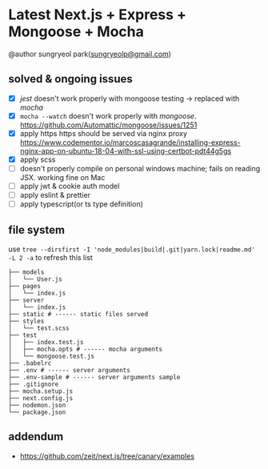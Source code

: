 # Latest Next.js + Express + Mongoose + Mocha

@author sungryeol park(sungryeolp@gmail.com)

## solved & ongoing issues
 - [x] *jest* doesn't work properly with mongoose testing -> replaced with *mocha*
 - [x] `mocha --watch` doesn't work properly with *mongoose*.
    https://github.com/Automattic/mongoose/issues/1251
 - [x] apply https
    https should be served via nginx proxy
    https://www.codementor.io/marcoscasagrande/installing-express-nginx-app-on-ubuntu-18-04-with-ssl-using-certbot-pdt44g5gs
 - [x] apply scss
 - [ ] doesn't properly compile on personal windows machine; fails on reading JSX. working fine on Mac
 - [ ] apply jwt & cookie auth model
 - [ ] apply eslint & prettier
 - [ ] apply typescript(or ts type definition)

## file system
use `tree --dirsfirst -I 'node_modules|build|.git|yarn.lock|readme.md' -L 2 -a` to refresh this list
```.
├── models
│   └── User.js
├── pages
│   └── index.js
├── server
│   └── index.js
├── static # ------ static files served
├── styles
│   └── test.scss
├── test
│   ├── index.test.js
│   ├── mocha.opts # ------ mocha arguments
│   └── mongoose.test.js
├── .babelrc
├── .env # ------ server arguments
├── .env-sample # ------ server arguments sample
├── .gitignore
├── mocha.setup.js
├── next.config.js
├── nodemon.json
└── package.json
```

## addendum
 - https://github.com/zeit/next.js/tree/canary/examples